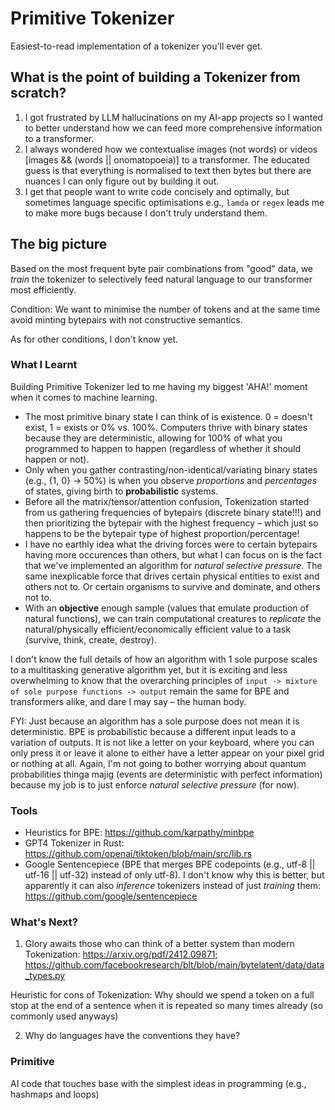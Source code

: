 # Primitive Tokenizer
Easiest-to-read implementation of a tokenizer you'll ever get.

## What is the point of building a Tokenizer from scratch?
1. I got frustrated by LLM hallucinations on my AI-app projects so I wanted to better understand how we can feed more comprehensive information to a transformer.
2. I always wondered how we contextualise images (not words) or videos [images && (words || onomatopoeia)] to a transformer. The educated guess is that everything is normalised to text then bytes but there are nuances I can only figure out by building it out.
3. I get that people want to write code concisely and optimally, but sometimes language specific optimisations e.g., `lamda` or `regex` leads me to make more bugs because I don't truly understand them.

## The big picture
Based on the most frequent byte pair combinations from "good" data, we *train* the tokenizer to selectively feed natural language to our transformer most efficiently.

Condition: We want to minimise the number of tokens and at the same time avoid minting bytepairs with not constructive semantics.

As for other conditions, I don't know yet.

### What I Learnt
Building Primitive Tokenizer led to me having my biggest 'AHA!' moment when it comes to machine learning.

- The most primitive binary state I can think of is existence. 0 = doesn't exist, 1 = exists or 0% vs. 100%. Computers thrive with binary states because they are deterministic, allowing for 100% of what you programmed to happen to happen (regardless of whether it should happen or not).
- Only when you gather contrasting/non-identical/variating binary states (e.g., {1, 0} -> 50%) is when you observe *proportions* and *percentages* of states, giving birth to **probabilistic** systems.
- Before all the matrix/tensor/attention confusion, Tokenization started from us gathering frequencies of bytepairs (discrete binary state!!!) and then prioritizing the bytepair with the highest frequency – which just so happens to be the bytepair type of highest proportion/percentage!
- I have no earthly idea what the driving forces were to certain bytepairs having more occurences than others, but what I can focus on is the fact that we've implemented an algorithm for *natural selective pressure*. The same inexplicable force that drives certain physical entities to exist and others not to. Or certain organisms to survive and dominate, and others not to.
- With an **objective** enough sample (values that emulate production of natural functions), we can train computational creatures to *replicate* the natural/physically efficient/economically efficient value to a task (survive, think, create, destroy).

I don't know the full details of how an algorithm with 1 sole purpose scales to a multitasking generative algorithm yet, but it is exciting and less overwhelming to know that the overarching principles of `input -> mixture of sole purpose functions -> output` remain the same for BPE and transformers alike, and dare I may say – the human body.

FYI: Just because an algorithm has a sole purpose does not mean it is deterministic. BPE is probabilistic because a different input leads to a variation of outputs. It is not like a letter on your keyboard, where you can only press it or leave it alone to either have a letter appear on your pixel grid or nothing at all. Again, I'm not going to bother worrying about quantum probabilities thinga majig (events are deterministic with perfect information) because my job is to just enforce *natural selective pressure* (for now).

### Tools
- Heuristics for BPE: https://github.com/karpathy/minbpe
- GPT4 Tokenizer in Rust: https://github.com/openai/tiktoken/blob/main/src/lib.rs
- Google Sentencepiece (BPE that merges BPE codepoints (e.g., utf-8 || utf-16 || utf-32) instead of only utf-8). I don't know why this is better, but apparently it can also *inference* tokenizers instead of just *training* them: https://github.com/google/sentencepiece

### What's Next?
1. Glory awaits those who can think of a better system than modern Tokenization: https://arxiv.org/pdf/2412.09871; https://github.com/facebookresearch/blt/blob/main/bytelatent/data/data_types.py

Heuristic for cons of Tokenization: Why should we spend a token on a full stop at the end of a sentence when it is repeated so many times already (so commonly used anyways)

2. Why do languages have the conventions they have?

### Primitive
AI code that touches base with the simplest ideas in programming (e.g., hashmaps and loops)
